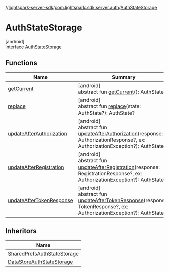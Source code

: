 //[lightspark-server-sdk](../../../index.md)/[com.lightspark.sdk.server.auth](../index.md)/[AuthStateStorage](index.md)

# AuthStateStorage

[android]\
interface [AuthStateStorage](index.md)

## Functions

| Name | Summary |
|---|---|
| [getCurrent](get-current.md) | [android]<br>abstract fun [getCurrent](get-current.md)(): AuthState |
| [replace](replace.md) | [android]<br>abstract fun [replace](replace.md)(state: AuthState?): AuthState? |
| [updateAfterAuthorization](update-after-authorization.md) | [android]<br>abstract fun [updateAfterAuthorization](update-after-authorization.md)(response: AuthorizationResponse?, ex: AuthorizationException?): AuthState? |
| [updateAfterRegistration](update-after-registration.md) | [android]<br>abstract fun [updateAfterRegistration](update-after-registration.md)(response: RegistrationResponse?, ex: AuthorizationException?): AuthState? |
| [updateAfterTokenResponse](update-after-token-response.md) | [android]<br>abstract fun [updateAfterTokenResponse](update-after-token-response.md)(response: TokenResponse?, ex: AuthorizationException?): AuthState? |

## Inheritors

| Name |
|---|
| [SharedPrefsAuthStateStorage](../-shared-prefs-auth-state-storage/index.md) |
| [DataStoreAuthStateStorage](../-data-store-auth-state-storage/index.md) |
